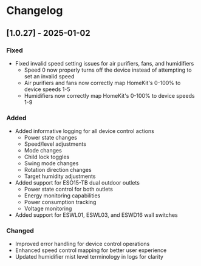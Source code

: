 # Changelog

## [1.0.27] - 2025-01-02

### Fixed
- Fixed invalid speed setting issues for air purifiers, fans, and humidifiers
  - Speed 0 now properly turns off the device instead of attempting to set an invalid speed
  - Air purifiers and fans now correctly map HomeKit's 0-100% to device speeds 1-5
  - Humidifiers now correctly map HomeKit's 0-100% to device speeds 1-9

### Added
- Added informative logging for all device control actions
  - Power state changes
  - Speed/level adjustments
  - Mode changes
  - Child lock toggles
  - Swing mode changes
  - Rotation direction changes
  - Target humidity adjustments
- Added support for ESO15-TB dual outdoor outlets
  - Power state control for both outlets
  - Energy monitoring capabilities
  - Power consumption tracking
  - Voltage monitoring
- Added support for ESWL01, ESWL03, and ESWD16 wall switches

### Changed
- Improved error handling for device control operations
- Enhanced speed control mapping for better user experience
- Updated humidifier mist level terminology in logs for clarity 